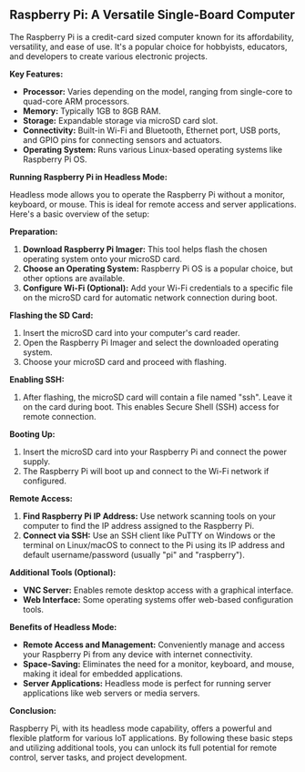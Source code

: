 ## Raspberry Pi: A Versatile Single-Board Computer

The Raspberry Pi is a credit-card sized computer known for its affordability, versatility, and ease of use. It's a popular choice for hobbyists, educators, and developers to create various electronic projects.

**Key Features:**

* **Processor:** Varies depending on the model, ranging from single-core to quad-core ARM processors.
* **Memory:** Typically 1GB to 8GB RAM.
* **Storage:** Expandable storage via microSD card slot.
* **Connectivity:** Built-in Wi-Fi and Bluetooth, Ethernet port, USB ports, and GPIO pins for connecting sensors and actuators.
* **Operating System:** Runs various Linux-based operating systems like Raspberry Pi OS.

**Running Raspberry Pi in Headless Mode:**

Headless mode allows you to operate the Raspberry Pi without a monitor, keyboard, or mouse. This is ideal for remote access and server applications. Here's a basic overview of the setup:

**Preparation:**

1. **Download Raspberry Pi Imager:** This tool helps flash the chosen operating system onto your microSD card.
2. **Choose an Operating System:** Raspberry Pi OS is a popular choice, but other options are available.
3. **Configure Wi-Fi (Optional):** Add your Wi-Fi credentials to a specific file on the microSD card for automatic network connection during boot.

**Flashing the SD Card:**

1. Insert the microSD card into your computer's card reader.
2. Open the Raspberry Pi Imager and select the downloaded operating system.
3. Choose your microSD card and proceed with flashing.

**Enabling SSH:**

1. After flashing, the microSD card will contain a file named "ssh". Leave it on the card during boot. This enables Secure Shell (SSH) access for remote connection.

**Booting Up:**

1. Insert the microSD card into your Raspberry Pi and connect the power supply.
2. The Raspberry Pi will boot up and connect to the Wi-Fi network if configured.

**Remote Access:**

1. **Find Raspberry Pi IP Address:** Use network scanning tools on your computer to find the IP address assigned to the Raspberry Pi.
2. **Connect via SSH:** Use an SSH client like PuTTY on Windows or the terminal on Linux/macOS to connect to the Pi using its IP address and default username/password (usually "pi" and "raspberry").

**Additional Tools (Optional):**

* **VNC Server:** Enables remote desktop access with a graphical interface.
* **Web Interface:** Some operating systems offer web-based configuration tools.

**Benefits of Headless Mode:**

* **Remote Access and Management:** Conveniently manage and access your Raspberry Pi from any device with internet connectivity.
* **Space-Saving:** Eliminates the need for a monitor, keyboard, and mouse, making it ideal for embedded applications.
* **Server Applications:** Headless mode is perfect for running server applications like web servers or media servers.

**Conclusion:**

Raspberry Pi, with its headless mode capability, offers a powerful and flexible platform for various IoT applications. By following these basic steps and utilizing additional tools, you can unlock its full potential for remote control, server tasks, and project development.

